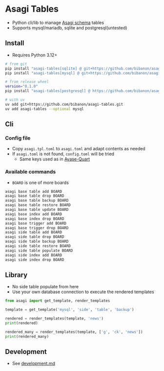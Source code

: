 # Asagi Tables
- Python cli/lib to manage [Asagi schema](https://github.com/bibanon/asagi_schema) tables
- Supports mysql/mariadb, sqlite and postgresql(untested)

## Install
- Requires Python 3.12+
```bash
# from git
pip install "asagi-tables[sqlite] @ git+https://github.com/bibanon/asagi-tables.git"
pip install "asagi-tables[mysql] @ git+https://github.com/bibanon/asagi-tables.git@master"

# from release wheel
version="0.1.0"
pip install "asagi-tables[postgresql] @ https://github.com/bibanon/asagi-tables/releases/download/v$version/asagi_tables-$version-py3-none-any.whl"

# with uv
uv add git+https://github.com/bibanon/asagi-tables.git
uv add asagi-tables --optional mysql
```

## Cli
### Config file
- Copy `asagi.tpl.toml` to `asagi.toml` and adapt contents as needed
- If `asagi.toml` is not found, `config.toml` will be tried
	- Same keys used as in [Ayase-Quart](https://github.com/sky-cake/ayase-quart)

### Available commands
- `BOARD` is one of more boards
```sh
asagi base table add BOARD
asagi base table drop BOARD
asagi base table backup BOARD
asagi base table restore BOARD
asagi base table update BOARD
asagi base index add BOARD
asagi base index drop BOARD
asagi base trigger add BOARD
asagi base trigger drop BOARD
asagi side table add BOARD
asagi side table drop BOARD
asagi side table backup BOARD
asagi side table restore BOARD
asagi side table populate BOARD
asagi side index add BOARD
asagi side index drop BOARD
```

## Library
- No side table populate from here
- Use your own database connection to execute the rendered templates

```python
from asagi import get_template, render_templates

template = get_template('mysql', 'side', 'table', 'backup')

rendered = render_templates(template, 'news')
print(rendered)

rendered_many = render_templates(template, ['g', 'ck', 'news'])
print(rendered_many)
```

## Development
- See [development.md](./docs/development.md)
